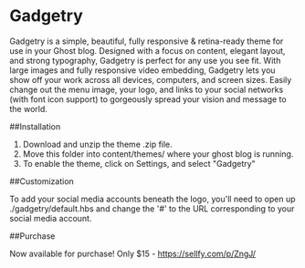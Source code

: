 # Gadgetry

Gadgetry is a simple, beautiful, fully responsive & retina-ready theme
for use in your Ghost blog. Designed with a focus on content, elegant
layout, and strong typography, Gadgetry is perfect for any use you see
fit. With large images and fully responsive video embedding, Gadgetry
lets you show off your work across all devices, computers, and screen
sizes. Easily change out the menu image, your logo, and links to your
social networks (with font icon support) to gorgeously spread your
vision and message to the world.

##Installation

1. Download and unzip the theme .zip file.
2. Move this folder into content/themes/ where your ghost blog is running. 
3. To enable the theme, click on Settings, and select "Gadgetry"

##Customization

To add your social media accounts beneath the logo, you'll need to open up ./gadgetry/default.hbs and change the '#' to the URL corresponding to your social media account. 

##Purchase

Now available for purchase! Only $15 - https://sellfy.com/p/ZngJ/
